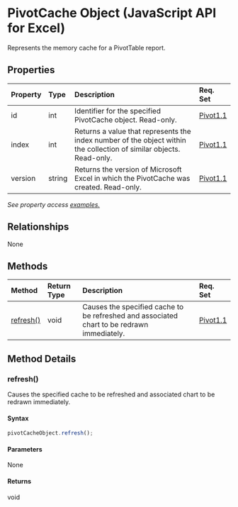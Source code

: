 # PivotCache Object (JavaScript API for Excel)

Represents the memory cache for a PivotTable report.

## Properties

| Property	   | Type	|Description| Req. Set|
|:---------------|:--------|:----------|:----|
|id|int|Identifier for the specified PivotCache object. Read-only.|[Pivot1.1](../requirement-sets/excel-api-requirement-sets.md)|
|index|int|Returns a value that represents the index number of the object within the collection of similar objects. Read-only.|[Pivot1.1](../requirement-sets/excel-api-requirement-sets.md)|
|version|string|Returns the version of Microsoft Excel in which the PivotCache was created. Read-only.|[Pivot1.1](../requirement-sets/excel-api-requirement-sets.md)|

_See property access [examples.](#property-access-examples)_

## Relationships
None


## Methods

| Method		   | Return Type	|Description| Req. Set|
|:---------------|:--------|:----------|:----|
|[refresh()](#refresh)|void|Causes the specified cache to be refreshed and associated chart to be redrawn immediately.|[Pivot1.1](../requirement-sets/excel-api-requirement-sets.md)|

## Method Details


### refresh()
Causes the specified cache to be refreshed and associated chart to be redrawn immediately.

#### Syntax
```js
pivotCacheObject.refresh();
```

#### Parameters
None

#### Returns
void
